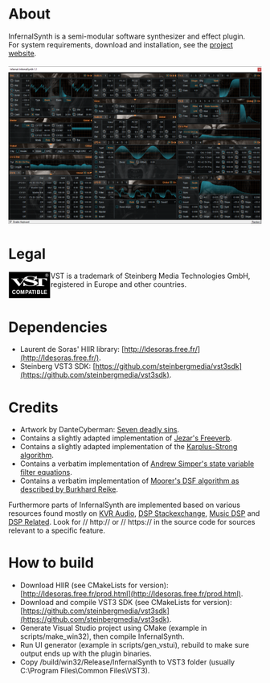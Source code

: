 # About
InfernalSynth is a semi-modular software synthesizer and effect plugin.\
For system requirements, download and installation, see the [project website](https://sjoerdvankreel.github.io/infernal-synth).\
\
![Screenshot](static/screenshot.png)

# Legal
<img align="left" alt="VST logo" src="static/vst_logo.png">
VST is a trademark of Steinberg Media Technologies GmbH,<br/>
registered in Europe and other countries.
<br clear="left"/>

# Dependencies
- Laurent de Soras' HIIR library: [http://ldesoras.free.fr/](http://ldesoras.free.fr/).
- Steinberg VST3 SDK: [https://github.com/steinbergmedia/vst3sdk](https://github.com/steinbergmedia/vst3sdk).

# Credits

- Artwork by DanteCyberman: [Seven deadly sins](https://www.deviantart.com/dantecyberman/art/Seven-deadly-sins-442680725).
- Contains a slightly adapted implementation of [Jezar's Freeverb](https://github.com/sinshu/freeverb).
- Contains a slightly adapted implementation of the [Karplus-Strong algorithm](https://blog.demofox.org/2016/06/16/synthesizing-a-pluked-string-sound-with-the-karplus-strong-algorithm).
- Contains a verbatim implementation of [Andrew Simper's state variable filter equations](https://cytomic.com/files/dsp/SvfLinearTrapOptimised2.pdf).
- Contains a verbatim implementation of [Moorer's DSF algorithm as described by Burkhard Reike](https://www.verklagekasper.de/synths/dsfsynthesis/dsfsynthesis.html).

Furthermore parts of InfernalSynth are implemented based on various resources found mostly on 
[KVR Audio](https://www.kvraudio.com), [DSP Stackexchange](https://dsp.stackexchange.com),
[Music DSP](https://www.musicdsp.org) and [DSP Related](https://www.dsprelated.com).
Look for // http:// or // https:// in the source code for sources relevant to a specific feature.

# How to build

- Download HIIR (see CMakeLists for version): [http://ldesoras.free.fr/prod.html](http://ldesoras.free.fr/prod.html).
- Download and compile VST3 SDK (see CMakeLists for version): [https://github.com/steinbergmedia/vst3sdk](https://github.com/steinbergmedia/vst3sdk).
- Generate Visual Studio project using CMake (example in scripts/make_win32), then compile InfernalSynth.
- Run UI generator (example in scripts/gen_vstui), rebuild to make sure output ends up with the plugin binaries.
- Copy /build/win32/Release/InfernalSynth to VST3 folder (usually C:\Program Files\Common Files\VST3).

